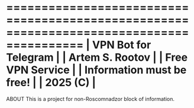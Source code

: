 =========================================================================================
| VPN Bot for Telegram                                                                  |
| Artem S. Rootov                                                                       |
| Free VPN Service                                                                      |
| Information must be free!                                                             |
| 2025 (C)                                                                              |
=========================================================================================

ABOUT
This is a project for non-Roscomnadzor block of information.